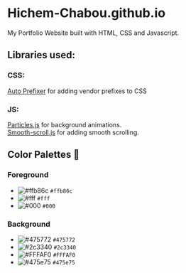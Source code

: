 # Hichem-Chabou.github.io
My Portfolio Website built with HTML, CSS and Javascript.

## Libraries used:
### CSS:
[Auto Prefixer](https://github.com/postcss/autoprefixer) for adding vendor prefixes to CSS

### JS:
[Particles.js](https://github.com/VincentGarreau/particles.js/) for background animations. <br />
[Smooth-scroll.js](https://github.com/GabrielDelepine/smooth-scroll) for adding smooth scrolling.  

## Color Palettes :art:  
### Foreground  
- ![#ffb86c](https://placehold.it/15/ffb86c/000000?text=+) `#ffb86c`
- ![#fff](https://placehold.it/15/fff/000000?text=+) `#fff`
- ![#000](https://placehold.it/15/000/000000?text=+) `#000`  
### Background  
- ![#475772](https://placehold.it/15/475772/000000?text=+) `#475772`
- ![#2c3340](https://placehold.it/15/2c3340/000000?text=+) `#2c3340`
- ![#FFFAF0](https://placehold.it/15/FFFAF0/000000?text=+) `#FFFAF0`
- ![#475e75](https://placehold.it/15/475e75/000000?text=+) `#475e75`  


